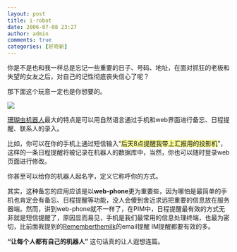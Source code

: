 ```yaml
---
layout: post
title: i-robot
date: 2006-07-08 23:27
author: admin
comments: true
categories: [好奇新]
---
```

<p>你是不是也和我一样总是忘记一些重要的日子、号码、地址，在面对抓狂的老板和失望的女友之后，对自己的记性彻底丧失信心了呢？ </p> <p>那下面这个玩意一定也是你想要的。 </p> <p> </p><img src="http://photo7.yupoo.com/20060708/231917_98290232_vDPLR.jpg">  <p> </p> <p><a title=珊瑚虫机器人 href="http://www.coralbot.com:8080" target=blank_>珊瑚虫机器人</a>最大的特点是可以用自然语言通过手机和web界面进行备忘、日程提醒、联系人的录入。 </p> <p>比如，你可以在你的手机上通过短信输入“<font style="BACKGROUND-COLOR: #ffff99">后天8点提醒我带上汇报用的投影机</font>”，这样的一条日程提醒将被记录在机器人的数据库中，当然，你也可以随时登录web页面进行修改。 </p> <p>你甚至可以给你的机器人起名字，定义它称呼你的方式。 </p> <p>其实，这种备忘的应用应该是以<strong>web-phone</strong>更为重要些，因为哪怕是最简单的手机也肯定会有备忘、日程提醒等功能，没人会傻到舍近求远把重要的信息放在服务器端。然而，讲到web-phone就不一样了，在PIM中，日程提醒最有效的方式无非就是短信提醒了，原因显而易见，手机是我们最常用的信息处理终端，也最为密切，比前面我提到的<a title=Rememberthemilk href="http://www.leoshcn.com/void/2006/06/05/my-pim-history/">Rememberthemilk</a>的email提醒 IM提醒都要有效的多。 </p> <p> </p> <p><strong>“让每个人都有自己的机器人”</strong>   这句话真的让人遐想连篇。 </p>
